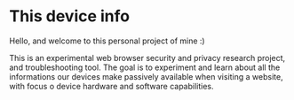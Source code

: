 # This device info 

Hello, and welcome to this personal project of mine :)

This is an experimental web browser security and privacy research project, and troubleshooting tool.
The goal is to experiment and learn about all the informations our devices make passively available when visiting a website, with focus o device hardware and software capabilities. 

